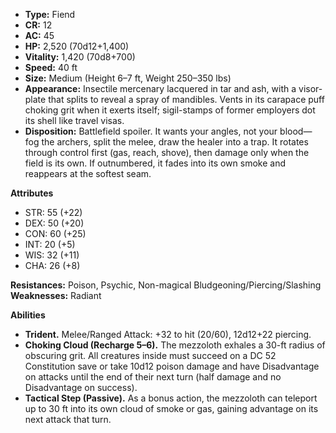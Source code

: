 - **Type:** Fiend
- **CR:** 12
- **AC:** 45
- **HP:** 2,520 (70d12+1,400)
- **Vitality:** 1,420 (70d8+700)
- **Speed:** 40 ft
- **Size:** Medium (Height 6–7 ft, Weight 250–350 lbs)
- **Appearance:** Insectile mercenary lacquered in tar and ash, with a visor-plate that splits to reveal a spray of mandibles. Vents in its carapace puff choking grit when it exerts itself; sigil-stamps of former employers dot its shell like travel visas.
- **Disposition:** Battlefield spoiler. It wants your angles, not your blood—fog the archers, split the melee, draw the healer into a trap. It rotates through control first (gas, reach, shove), then damage only when the field is its own. If outnumbered, it fades into its own smoke and reappears at the softest seam.

**Attributes**
- STR: 55 (+22)
- DEX: 50 (+20)
- CON: 60 (+25)
- INT: 20 (+5)
- WIS: 32 (+11)
- CHA: 26 (+8)

**Resistances:** Poison, Psychic, Non-magical Bludgeoning/Piercing/Slashing  
**Weaknesses:** Radiant

**Abilities**
- **Trident.** Melee/Ranged Attack: +32 to hit (20/60), 12d12+22 piercing.
- **Choking Cloud (Recharge 5–6).** The mezzoloth exhales a 30-ft radius of obscuring grit. All creatures inside must succeed on a DC 52 Constitution save or take 10d12 poison damage and have Disadvantage on attacks until the end of their next turn (half damage and no Disadvantage on success).
- **Tactical Step (Passive).** As a bonus action, the mezzoloth can teleport up to 30 ft into its own cloud of smoke or gas, gaining advantage on its next attack that turn.